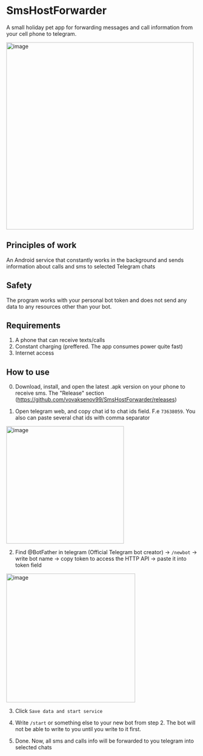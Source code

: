 # SmsHostForwarder

A small holiday pet app for forwarding messages and call information from your cell phone to telegram.

<img width="494" alt="image" src="https://user-images.githubusercontent.com/13554528/233592639-782a1886-798b-4d20-b231-6e63a17d31d7.png">

## Principles of work

An Android service that constantly works in the background and sends information about calls and sms to selected Telegram chats

## Safety

The program works with your personal bot token and does not send any data to any resources other than your bot.

## Requirements

1. A phone that can receive texts/calls 
2. Constant charging (preffered. The app consumes power quite fast)
3. Internet access

## How to use

0. Download, install, and open the latest .apk version on your phone to receive sms. The "Release" section (https://github.com/vovaksenov99/SmsHostForwarder/releases)

1. Open telegram web, and copy chat id to chat ids field. F.e `73638059`. You also can paste several chat ids with comma separator

<img width="310" alt="image" src="https://user-images.githubusercontent.com/13554528/233589841-4f0fa0ee-5d09-4e9a-a211-af9cdb3ed00a.png">

2. Find @BotFather in telegram (Official Telegram bot creator) -> `/newbot` -> write bot name -> copy token to access the HTTP API -> paste it into token field

<img width="340" alt="image" src="https://user-images.githubusercontent.com/13554528/233590803-e26225a0-1c76-4892-8953-7776355b6ec4.png">

3. Click `Save data and start service`

4. Write `/start` or something else to your new bot from step 2. The bot will not be able to write to you until you write to it first.

4. Done. Now, all sms and calls info will be forwarded to you telegram into selected chats
